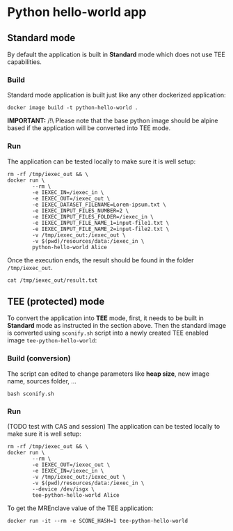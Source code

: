 # Python hello-world app

## Standard mode
By default the application is built in **Standard** mode which
does not use TEE capabilities.

### Build
Standard mode application is built just like any other dockerized
application:
```
docker image build -t python-hello-world .
```
**IMPORTANT:** /!\ Please note that the base python image should be
alpine based if the application will be converted into TEE mode.

### Run
The application can be tested locally to make sure it is well setup:
```
rm -rf /tmp/iexec_out && \
docker run \
        --rm \
        -e IEXEC_IN=/iexec_in \
        -e IEXEC_OUT=/iexec_out \
        -e IEXEC_DATASET_FILENAME=Lorem-ipsum.txt \
        -e IEXEC_INPUT_FILES_NUMBER=2 \
        -e IEXEC_INPUT_FILES_FOLDER=/iexec_in \
        -e IEXEC_INPUT_FILE_NAME_1=input-file1.txt \
        -e IEXEC_INPUT_FILE_NAME_2=input-file2.txt \
        -v /tmp/iexec_out:/iexec_out \
        -v $(pwd)/resources/data:/iexec_in \
        python-hello-world Alice
```
Once the execution ends, the result should be found in the folder
`/tmp/iexec_out`.
```
cat /tmp/iexec_out/result.txt
```

## TEE (protected) mode
To convert the application into **TEE** mode, first, it needs to be
built in **Standard** mode as instructed in the section above.
Then the standard image is converted using `sconify.sh` script into
a newly created TEE enabled image `tee-python-hello-world`:

### Build (conversion)
The script can edited to change parameters like **heap size**, new
image name, sources folder, ...

```
bash sconify.sh
```

### Run
(TODO test with CAS and session)
The application can be tested locally to make sure it is well setup:
```
rm -rf /tmp/iexec_out && \
docker run \
        --rm \
        -e IEXEC_OUT=/iexec_out \
        -e IEXEC_IN=/iexec_in \
        -v /tmp/iexec_out:/iexec_out \
        -v $(pwd)/resources/data:/iexec_in \
        --device /dev/isgx \
        tee-python-hello-world Alice
```
To get the MREnclave value of the TEE application:
```
docker run -it --rm -e SCONE_HASH=1 tee-python-hello-world
```
